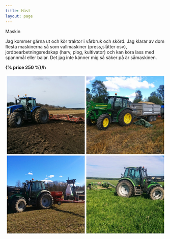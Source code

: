 ```yaml
---
title: Häst
layout: page
---
```


Maskin


Jag kommer gärna ut och kör traktor i vårbruk och skörd. Jag klarar av dom flesta maskinerna så som vallmaskiner (press,slåtter osv), jordbearbetningsredskap (harv, plog, kultivator) och kan köra lass med spannmål eller balar. Det jag inte känner mig så säker på är såmaskinen.

**{% price 250 %}/h**

![Maskiner](/bilder/traktor.png)
